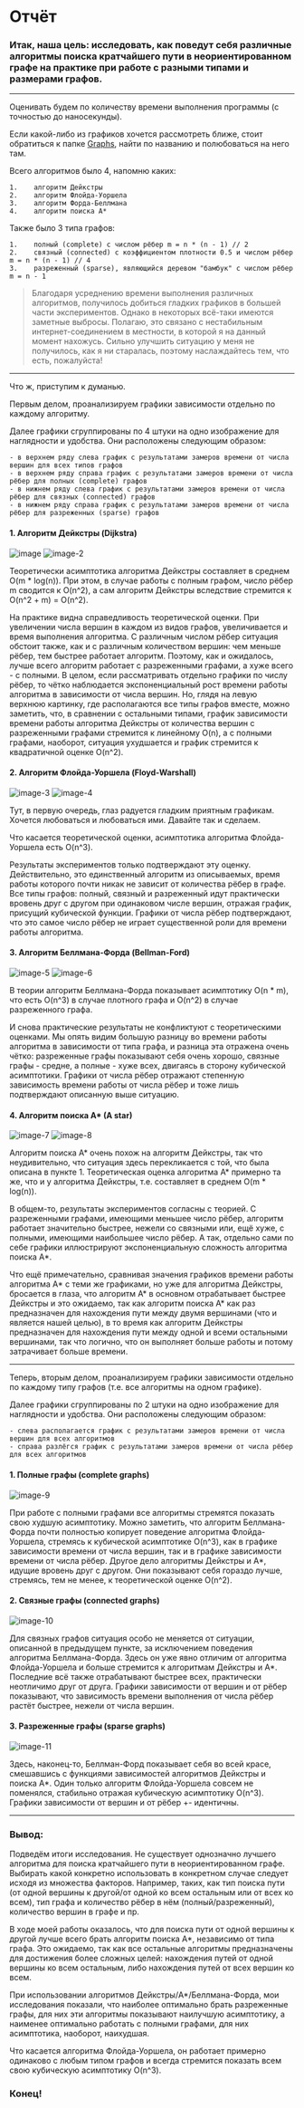 # Отчёт

### Итак, наша цель: исследовать, как поведут себя различные алгоритмы поиска кратчайшего пути в неориентированном графе на практике при работе с разными типами и размерами графов.

---

Оценивать будем по количеству времени выполнения программы (с точностью до наносекунды).

Если какой-либо из графиков хочется рассмотреть ближе, стоит обратиться к папке [Graphs](https://github.com/kamilarakhimova/hse-algo-hw3/blob/main/Graphs), найти по названию и полюбоваться на него там.

Всего алгоритмов было 4, напомню каких:
```
1.    алгоритм Дейкстры 
2.    алгоритм Флойда-Уоршела
3.    алгоритм Форда-Беллмана 
4.    алгоритм поиска A*
```

Также было 3 типа графов:
```
1.    полный (complete) с числом рёбер m = n * (n - 1) // 2
2.    связный (connected) с коэффициентом плотности 0.5 и числом рёбер m = n * (n - 1) // 4
3.    разреженный (sparse), являющийся деревом "бамбук" с числом рёбер m = n - 1
```

> Благодаря усреднению времени выполнения различных алгоритмов, получилось добиться гладких графиков в большей части экспериментов. Однако в некоторых всё-таки имеются заметные выбросы. Полагаю, это связано с нестабильным интернет-соединением в местности, в которой я на данный момент нахожусь. Сильно улучшить ситуацию у меня не получилось, как я ни старалась, поэтому наслаждайтесь тем, что есть, пожалуйста!

---

Что ж, приступим к думанью. 

Первым делом, проанализируем графики зависимости отдельно по каждому алгоритму.

Далее графики сгруппированы по 4 штуки на одно изображение для наглядности и удобства. 
Они расположены следующим образом:
```
- в верхнем ряду слева график с результатами замеров времени от числа вершин для всех типов графов
- в верхнем ряду справа график с результатами замеров времени от числа рёбер для полных (complete) графов
- в нижнем ряду слева график с результатами замеров времени от числа рёбер для связных (connected) графов
- в нижнем ряду справа график с результатами замеров времени от числа рёбер для разреженных (sparse) графов
```

#### 1. Алгоритм Дейкстры (Dijkstra)

![image](https://github.com/kamilarakhimova/hse-algo-hw3/assets/58568615/f92879bc-87e2-44e1-b349-dbc19d7cf0db)
![image-2](https://github.com/kamilarakhimova/hse-algo-hw3/assets/58568615/0df3f254-f967-4b3c-8186-5a3a716d44c9)


Теоретически асимптотика алгоритма Дейкстры составляет в среднем O(m * log(n)). При этом, в случае работы с полным графом, число рёбер m сводится к O(n^2), а сам алгоритм Дейкстры вследствие стремится к O(n^2 + m) = O(n^2).

На практике видна справедливость теоретической оценки. При увеличении числа вершин в каждом из видов графов, увеличивается и время выполнения алгоритма. С различным числом рёбер ситуация обстоит также, как и с различным количеством вершин: чем меньше рёбер, тем быстрее работает алгоритм. Поэтому, как и ожидалось, лучше всего алгоритм работает с разреженными графами, а хуже всего - с полными. В целом, если рассматривать отдельно графики по числу рёбер, то чётко наблюдается экспоненциальный рост времени работы алгоритма в зависимости от числа вершин. Но, глядя на левую верхнюю картинку, где располагаются все типы графов вместе, можно заметить, что, в сравнении с остальными типами, график зависимости времени работы алгоритма Дейкстры от количества вершин с разреженными графами стремится к линейному O(n), а с полными графами, наоборот, ситуация ухудшается и график стремится к квадратичной оценке O(n^2).

#### 2. Алгоритм Флойда-Уоршела (Floyd-Warshall)

![image-3](https://github.com/kamilarakhimova/hse-algo-hw3/assets/58568615/a1dfd6b0-c5b4-414a-935f-fed911251e81)
![image-4](https://github.com/kamilarakhimova/hse-algo-hw3/assets/58568615/eca12c81-cc6f-434b-9807-28f26a486455)

Тут, в первую очередь, глаз радуется гладким приятным графикам. Хочется любоваться и любоваться ими. Давайте так и сделаем.

Что касается теоретической оценки, асимптотика алгоритма Флойда-Уоршела есть O(n^3).

Результаты экспериментов только подтверждают эту оценку. Действительно, это единственный алгоритм из описываемых, время работы которого почти никак не зависит от количества рёбер в графе. Все типы графов: полный, связный и разреженный идут практически вровень друг с другом при одинаковом числе вершин, отражая график, присущий кубической функции. Графики от числа рёбер подтверждают, что это самое число рёбер не играет существенной роли для времени работы алгоритма.

#### 3. Алгоритм Беллмана-Форда (Bellman-Ford)

![image-5](https://github.com/kamilarakhimova/hse-algo-hw3/assets/58568615/f9df5133-2d06-40d7-9ea9-d616c34ceee5)
![image-6](https://github.com/kamilarakhimova/hse-algo-hw3/assets/58568615/1ba41027-8c7a-4267-8398-054021fbfc39)


В теории алгоритм Беллмана-Форда показывает асимптотику O(n * m), что есть O(n^3) в случае плотного графа и O(n^2) в случае разреженного графа.

И снова практические результаты не конфликтуют с теоретическими оценками. Мы опять видим большую разницу во времени работы алгоритма в зависимости от типа графа, и разница эта отражена очень чётко: разреженные графы показывают себя очень хорошо, связные графы - средне, а полные - хуже всех, двигаясь в сторону кубической асимптотики. Графики от числа рёбер отражают степенную зависимость времени работы от числа рёбер и тоже лишь подтверждают описанную выше ситуацию.

#### 4. Алгоритм поиска A* (A star)

![image-7](https://github.com/kamilarakhimova/hse-algo-hw3/assets/58568615/57ffaeb4-290d-4c5f-83cd-4b58be241850)
![image-8](https://github.com/kamilarakhimova/hse-algo-hw3/assets/58568615/70b4ce72-67ec-40a4-809b-fccfba0a1836)


Алгоритм поиска А* очень похож на алгоритм Дейкстры, так что неудивительно, что ситуация здесь перекликается с той, что была описана в пункте 1. Теоретическая оценка алгоритма А* примерно та же, что и у алгоритма Дейкстры, т.е. составляет в среднем O(m * log(n)).

В общем-то, результаты экспериментов согласны с теорией. С разреженными графами, имеющими меньшее число рёбер, алгоритм работает значительно быстрее, нежели со связными или, ещё хуже, с полными, имеющими наибольшее число рёбер. А так, отдельно сами по себе графики иллюстрируют экспоненциальную сложность алгоритма поиска А*.

Что ещё примечательно, сравнивая значения графиков времени работы алгоритма A* с теми же графиками, но уже для алгоритма Дейкстры, бросается в глаза, что алгоритм А* в основном отрабатывает быстрее Дейкстры и это ожидаемо, так как алгоритм поиска А* как раз предназначен для нахождения пути между двумя вершинами (что и является нашей целью), в то время как алгоритм Дейкстры предназначен для нахождения пути между одной и всеми остальными вершинами, так что логично, что он выполняет больше работы и потому затрачивает больше времени.

---

Теперь, вторым делом, проанализируем графики зависимости отдельно по каждому типу графов (т.е. все алгоритмы на одном графике).

Далее графики сгруппированы по 2 штуки на одно изображение для наглядности и удобства. 
Они расположены следующим образом:
```
- слева располагается график с результатами замеров времени от числа вершин для всех алгоритмов
- справа разлёгся график с результатами замеров времени от числа рёбер для всех алгоритмов
```

#### 1. Полные графы (complete graphs)

![image-9](https://github.com/kamilarakhimova/hse-algo-hw3/assets/58568615/e1e1bc42-51f4-4949-8483-a0d587c12de0)


При работе с полными графами все алгоритмы стремятся показать свою худшую асимптотику. Можно заметить, что алгоритм Беллмана-Форда почти полностью копирует поведение алгоритма Флойда-Уоршела, стремясь к кубической асимптотике O(n^3), как в графике зависимости времени от числа вершин, так и в графике зависимости времени от числа рёбер. Другое дело алгоритмы Дейкстры и А*, идущие вровень друг с другом. Они показывают себя гораздо лучше, стремясь, тем не менее, к теоретической оценке O(n^2).

#### 2. Связные графы (connected graphs)

![image-10](https://github.com/kamilarakhimova/hse-algo-hw3/assets/58568615/9958d793-881b-441e-93be-d810b07fd315)

Для связных графов ситуация особо не меняется от ситуации, описанной в предыдущем пункте, за исключением поведения алгоритма Беллмана-Форда. Здесь он уже явно отличим от алгоритма Флойда-Уоршела и больше стремится к алгоритмам Дейкстры и А*. Последние всё также отрабатывают быстрее всех, практически неотличимо друг от друга. Графики зависимости от вершин и от рёбер показывают, что зависимость времени выполнения от числа рёбер растёт быстрее, нежели от числа вершин.

#### 3. Разреженные графы (sparse graphs)

![image-11](https://github.com/kamilarakhimova/hse-algo-hw3/assets/58568615/093b222d-a960-4c6c-adda-7ff75bb76f36)

Здесь, наконец-то, Беллман-Форд показывает себя во всей красе, смешавшись с функциями зависимостей алгоритмов Дейкстры и поиска А*. Один только алгоритм Флойда-Уоршела совсем не поменялся, стабильно отражая кубическую асимптотику O(n^3). Графики зависимости от вершин и от рёбер +- идентичны.

---

### Вывод:

Подведём итоги исследования. Не существует однозначно лучшего алгоритма для поиска кратчайшего пути в неориентированном графе. Выбирать какой конкретно использовать в конкретном случае следует исходя из множества факторов. Например, таких, как тип поиска пути (от одной вершины к другой/от одной ко всем остальным или от всех ко всем), тип графа и количество рёбер в нём (полный/разреженный), количество вершин в графе и пр. 

В ходе моей работы оказалось, что для поиска пути от одной вершины к другой лучше всего брать алгоритм поиска А*, независимо от типа графа. Это ожидаемо, так как все остальные алгоритмы предназначены для достижения более сложных целей: нахождения путей от одной вершины ко всем остальным, либо нахождения путей от всех вершин ко всем.

При использовании алгоритмов Дейкстры/A*/Беллмана-Форда, мои исследования показали, что наиболее оптимально брать разреженные графы, для них эти алгоритмы показывают наилучшую асимптотику, а наименее оптимально работать с полными графами, для них асимптотика, наоборот, наихудшая.

Что касается алгоритма Флойда-Уоршела, он работает примерно одинаково с любым типом графов и всегда стремится показать всем свою кубическую асимптотику O(n^3).

### Конец!
